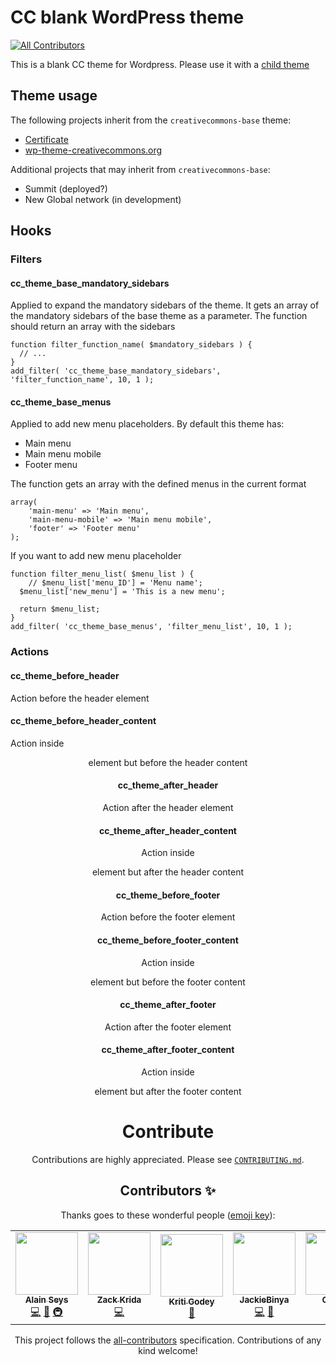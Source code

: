# CC blank WordPress theme
<!-- ALL-CONTRIBUTORS-BADGE:START - Do not remove or modify this section -->
[![All Contributors](https://img.shields.io/badge/all_contributors-6-orange.svg?style=flat-square)](#contributors-)
<!-- ALL-CONTRIBUTORS-BADGE:END -->

This is a blank CC theme for Wordpress. Please use it with a [child theme](https://developer.wordpress.org/themes/advanced-topics/child-themes/) 

## Theme usage

The following projects inherit from the `creativecommons-base` theme:

- [Certificate](https://github.com/creativecommons/creativecommons-certificate/blob/b2967296b0324f33d1be4c041954513363191bcc/composer.json#L21)
- [wp-theme-creativecommons.org](https://github.com/creativecommons/wp-theme-creativecommons.org/blob/375cafbaccf03eded02f8f7f422e02e97833515a/composer.json#L20)

Additional projects that may inherit from `creativecommons-base`:

- Summit (deployed?)
- New Global network (in development)

## Hooks
### Filters
#### cc_theme_base_mandatory_sidebars

Applied to expand the mandatory sidebars of the theme. It gets an array of the mandatory sidebars of the base theme as a parameter. The function should return an array with the sidebars

```
function filter_function_name( $mandatory_sidebars ) {
  // ...
}
add_filter( 'cc_theme_base_mandatory_sidebars', 'filter_function_name', 10, 1 );
```

#### cc_theme_base_menus
Applied to add new menu placeholders. By default this theme has:
- Main menu
- Main menu mobile
- Footer menu

The function gets an array with the defined menus in the current format

```
array(
    'main-menu' => 'Main menu',
    'main-menu-mobile' => 'Main menu mobile',
    'footer' => 'Footer menu'
);
```
If you want to add new menu placeholder
```
function filter_menu_list( $menu_list ) {
    // $menu_list['menu_ID'] = 'Menu name';
  $menu_list['new_menu'] = 'This is a new menu';
  
  return $menu_list;
}
add_filter( 'cc_theme_base_menus', 'filter_menu_list', 10, 1 );
```

### Actions
#### cc_theme_before_header
Action before the header element

#### cc_theme_before_header_content
Action inside <header> element but before the header content

#### cc_theme_after_header
Action after the header element

#### cc_theme_after_header_content
Action inside <header> element but after the header content

#### cc_theme_before_footer
Action before the footer element

#### cc_theme_before_footer_content
Action inside <footer> element but before the footer content

#### cc_theme_after_footer
Action after the footer element

#### cc_theme_after_footer_content
Action inside <footer> element but after the footer content

# Contribute
Contributions are highly appreciated. Please see [`CONTRIBUTING.md`](CONTRIBUTING.md).

## Contributors ✨

Thanks goes to these wonderful people ([emoji key](https://allcontributors.org/docs/en/emoji-key)):

<!-- ALL-CONTRIBUTORS-LIST:START - Do not remove or modify this section -->
<!-- prettier-ignore-start -->
<!-- markdownlint-disable -->
<table>
  <tr>
    <td align="center"><a href="http://www.epacking.be"><img src="https://avatars.githubusercontent.com/u/19891785?v=4?s=100" width="100px;" alt=""/><br /><sub><b>Alain Seys</b></sub></a><br /><a href="https://github.com/creativecommons/creativecommons-base/commits?author=alainseys" title="Code">💻</a> <a href="https://github.com/creativecommons/creativecommons-base/commits?author=alainseys" title="Documentation">📖</a> <a href="#infra-alainseys" title="Infrastructure (Hosting, Build-Tools, etc)">🚇</a></td>
    <td align="center"><a href="https://zack.cat"><img src="https://avatars.githubusercontent.com/u/6351754?v=4?s=100" width="100px;" alt=""/><br /><sub><b>Zack Krida</b></sub></a><br /><a href="https://github.com/creativecommons/creativecommons-base/commits?author=zackkrida" title="Code">💻</a></td>
    <td align="center"><a href="http://kritigodey.com"><img src="https://avatars.githubusercontent.com/u/287034?v=4?s=100" width="100px;" alt=""/><br /><sub><b>Kriti Godey</b></sub></a><br /><a href="#projectManagement-kgodey" title="Project Management">📆</a></td>
    <td align="center"><a href="http://jackiebinya.github.io"><img src="https://avatars.githubusercontent.com/u/50267279?v=4?s=100" width="100px;" alt=""/><br /><sub><b>JackieBinya</b></sub></a><br /><a href="https://github.com/creativecommons/creativecommons-base/commits?author=JackieBinya" title="Code">💻</a> <a href="https://github.com/creativecommons/creativecommons-base/commits?author=JackieBinya" title="Documentation">📖</a></td>
    <td align="center"><a href="https://github.com/Cronus1007"><img src="https://avatars.githubusercontent.com/u/56436023?v=4?s=100" width="100px;" alt=""/><br /><sub><b>Cronus </b></sub></a><br /><a href="https://github.com/creativecommons/creativecommons-base/commits?author=Cronus1007" title="Code">💻</a></td>
    <td align="center"><a href="http://hugo.solar"><img src="https://avatars.githubusercontent.com/u/894708?v=4?s=100" width="100px;" alt=""/><br /><sub><b>Hugo Solar</b></sub></a><br /><a href="https://github.com/creativecommons/creativecommons-base/commits?author=hugosolar" title="Code">💻</a> <a href="#mentoring-hugosolar" title="Mentoring">🧑‍🏫</a> <a href="https://github.com/creativecommons/creativecommons-base/commits?author=hugosolar" title="Documentation">📖</a></td>
  </tr>
</table>

<!-- markdownlint-restore -->
<!-- prettier-ignore-end -->

<!-- ALL-CONTRIBUTORS-LIST:END -->

This project follows the [all-contributors](https://github.com/all-contributors/all-contributors) specification. Contributions of any kind welcome!
